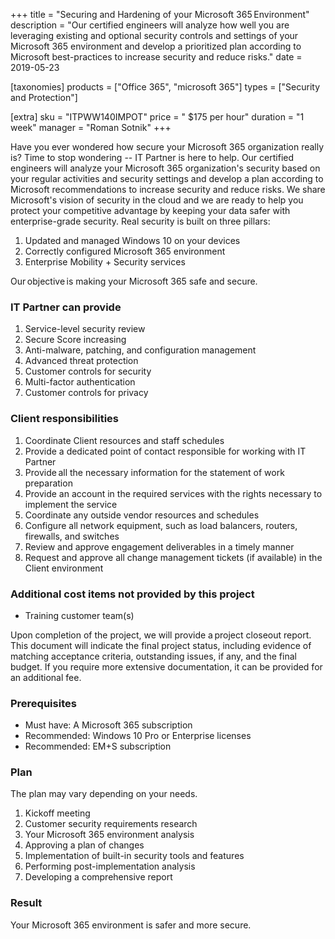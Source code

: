 +++
title = "Securing and Hardening of your Microsoft 365 Environment"
description = "Our certified engineers will analyze how well you are leveraging existing and optional security controls and settings of your Microsoft 365 environment and develop a prioritized plan according to Microsoft best-practices to increase security and reduce risks."
date = 2019-05-23

[taxonomies]
products = ["Office 365", "microsoft 365"]
types = ["Security and Protection"]

[extra]
sku = "ITPWW140IMPOT"
price = " $175 per hour"
duration = "1 week"
manager = "Roman Sotnik"
+++

Have you ever wondered how secure your Microsoft 365 organization really
is? Time to stop wondering -- IT Partner is here to help. Our certified
engineers will analyze your Microsoft 365 organization's security based on
your regular activities and security settings and develop a plan
according to Microsoft recommendations to increase security and reduce
risks. We share Microsoft's vision of security in the cloud and we are
ready to help you protect your competitive advantage by keeping your
data safer with enterprise-grade security. Real security is built on
three pillars:

1.  Updated and managed Windows 10 on your devices
2.  Correctly configured Microsoft 365 environment
3.  Enterprise Mobility + Security services

Our objective is making your Microsoft 365 safe and secure.

### IT Partner can provide

1.  Service-level security review
2.  Secure Score increasing
3.  Anti-malware, patching, and configuration management
4.  Advanced threat protection
5.  Customer controls for security
6.  Multi-factor authentication
7.  Customer controls for privacy

### Client responsibilities

1.  Coordinate Client resources and staff schedules
2.  Provide a dedicated point of contact responsible for working with IT
    Partner
3.  Provide all the necessary information for the statement of work
    preparation
4.  Provide an account in the required services with the rights
    necessary to implement the service 
5.  Coordinate any outside vendor resources and schedules
6.  Configure all network equipment, such as load balancers, routers,
    firewalls, and switches
7.  Review and approve engagement deliverables in a timely manner
8.  Request and approve all change management tickets (if available) in
    the Client environment

### Additional cost items not provided by this project

-   Training customer team(s)

Upon completion of the project, we will provide a project closeout report. 
This document will indicate the final project status, including 
evidence of matching acceptance criteria, outstanding issues, if any,
and the final budget. If you require more extensive documentation, 
it can be provided for an additional fee.

### Prerequisites

-   Must have: A Microsoft 365 subscription
-   Recommended: Windows 10 Pro or Enterprise licenses
-   Recommended: EM+S subscription

### Plan

The plan may vary depending on your needs.

1.  Kickoff meeting
2.  Customer security requirements research
3.  Your Microsoft 365 environment analysis
4.  Approving a plan of changes
5.  Implementation of built-in security tools and features
6.  Performing post-implementation analysis
7.  Developing a comprehensive report

### Result

Your Microsoft 365 environment is safer and more secure.
